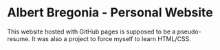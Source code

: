# Albert Bregonia - Personal Website
This website hosted with GitHub pages is supposed to be a pseudo-resume. It was also a project to force myself to learn HTML/CSS.
